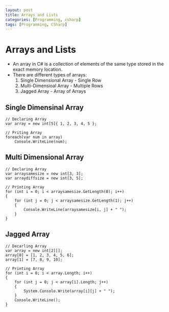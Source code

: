 ```yaml
---
layout: post
title: Arrays and Lists
categories: [Programming, csharp]
tags: [Programming, CSharp]
---
```


# Arrays and Lists

- An array in C# is a collection of elements of the same type stored in the exact memory location.
- There are different types of arrays:
	1. Single Dimensional Array - Single Row
	2. Multi-Dimensioal Array - Multiple Rows
	3. Jagged Array - Array of Arrays


## Single Dimensinal Array

```
// Declaring Array
var array = new int[5]{ 1, 2, 3, 4, 5 };

// Priting Array
foreach(var num in array)
    Console.WriteLine(num);
```

## Multi Dimensional Array

```
// Declaring Array
var arraysamesize = new int[3, 3];
var arraydiffsize = new int[3, 5];

// Printing Array
for (int i = 0; i < arraysamesize.GetLength(0); i++)
{
    for (int j = 0; j < arraysamesize.GetLength(1); j++)
    {
        Console.WriteLine(arraysamesize[i, j] + " ");
    }
}
```

## Jagged Array

```
// Decarling Array
var array = new int[2][];
array[0] = [1, 2, 3, 4, 5, 6];
array[1] = [7, 8, 9, 10];

// Printing Array
for (int i = 0; i < array.Length; i++)
{
    for (int j = 0; j < array[i].Length; j++)
    {
        System.Console.Write(array[i][j] + " ");
    }
    Console.WriteLine();
}
```



